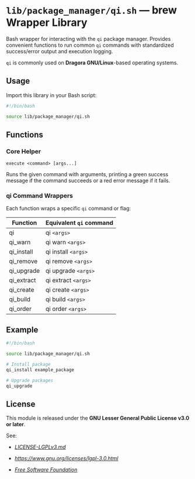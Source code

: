 # `lib/package_manager/qi.sh` — brew Wrapper Library

Bash wrapper for interacting with the `qi` package manager. Provides convenient functions to run common `qi` commands with standardized success/error output and execution logging.

`qi` is commonly used on **Dragora GNU/Linux**-based operating systems.

## Usage

Import this library in your Bash script:

```bash
#!/bin/bash

source lib/package_manager/qi.sh
```

## Functions

### Core Helper

`execute <command> [args...]`

Runs the given command with arguments, printing a green success message if the command succeeds or a red error message if it fails.

### qi Command Wrappers

Each function wraps a specific `qi` command or flag:

| **Function** | **Equivalent `qi` command** |
|--------------|-----------------------------|
| qi           | qi `<args>`                 |
| qi_warn      | qi warn `<args>`            |
| qi_install   | qi install `<args>`         |
| qi_remove    | qi remove `<args>`          |
| qi_upgrade   | qi upgrade `<args>`         |
| qi_extract   | qi extract `<args>`         |
| qi_create    | qi create `<args>`          |
| qi_build     | qi build `<args>`           |
| qi_order     | qi order `<args>`           |

## Example

```bash
#!/bin/bash

source lib/package_manager/qi.sh

# Install package
qi_install example_package

# Upgrade packages
qi_upgrade
```

## License

This module is released under the **GNU Lesser General Public License v3.0 or later**.

See:

- [_LICENSE-LGPLv3.md_](https://github.com/Archetypum/tum-bash/blob/master/LICENSE-LGPLv3.md)

- _https://www.gnu.org/licenses/lgpl-3.0.html_

- [_Free Software Foundation_](https://www.fsf.org/)
